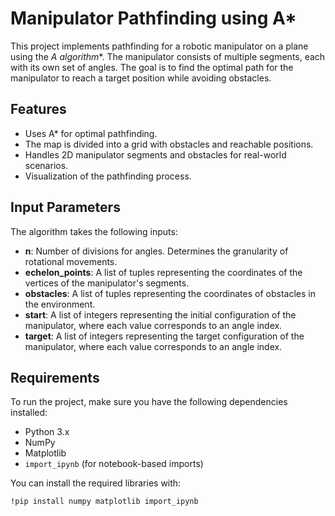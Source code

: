 # Manipulator Pathfinding using A*

This project implements pathfinding for a robotic manipulator on a plane using the **A* algorithm**. The manipulator consists of multiple segments, each with its own set of angles. The goal is to find the optimal path for the manipulator to reach a target position while avoiding obstacles.

## Features

- Uses A* for optimal pathfinding.
- The map is divided into a grid with obstacles and reachable positions.
- Handles 2D manipulator segments and obstacles for real-world scenarios.
- Visualization of the pathfinding process.

## Input Parameters
The algorithm takes the following inputs:

- **n**: Number of divisions for angles. Determines the granularity of rotational movements.
- **echelon_points**: A list of tuples representing the coordinates of the vertices of the manipulator's segments.
- **obstacles**: A list of tuples representing the coordinates of obstacles in the environment.
- **start**: A list of integers representing the initial configuration of the manipulator, where each value corresponds to an angle index.
- **target**: A list of integers representing the target configuration of the manipulator, where each value corresponds to an angle index.

## Requirements

To run the project, make sure you have the following dependencies installed:

- Python 3.x
- NumPy
- Matplotlib
- `import_ipynb` (for notebook-based imports)

You can install the required libraries with:

```bash
!pip install numpy matplotlib import_ipynb

